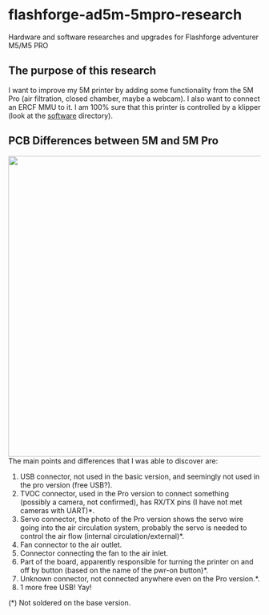 # flashforge-ad5m-5mpro-research
Hardware and software researches and upgrades for Flashforge adventurer M5/M5 PRO

## The purpose of this research
I want to improve my 5M printer by adding some functionality from the 5M Pro (air filtration, closed chamber, maybe a webcam). I also want to connect an ERCF MMU to it. I am 100% sure that this printer is controlled by a klipper (look at the [software](./software/) directory).

## PCB Differences between 5M and 5M Pro
<img src="./photo/_5m_full_view_marked.png" width="600" />
The main points and differences that I was able to discover are:

1. USB connector, not used in the basic version, and seemingly not used in the pro version (free USB?).
2. TVOC connector, used in the Pro version to connect something (possibly a camera, not confirmed), has RX/TX pins (I have not met cameras with UART)*.
3. Servo connector, the photo of the Pro version shows the servo wire going into the air circulation system, probably the servo is needed to control the air flow (internal circulation/external)*.
4. Fan connector to the air outlet.
5. Connector connecting the fan to the air inlet.
6. Part of the board, apparently responsible for turning the printer on and off by button (based on the name of the pwr-on button)*.
7. Unknown connector, not connected anywhere even on the Pro version.*.
8. 1 more free USB! Yay!

(*) Not soldered on the base version.
